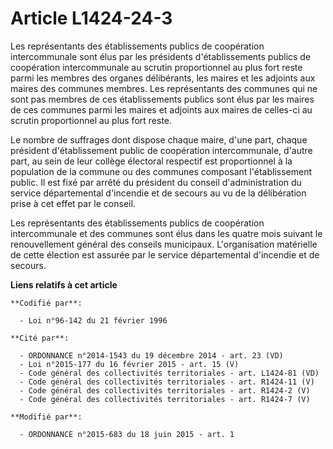 # Article L1424-24-3

Les représentants des établissements publics de coopération intercommunale sont élus par les présidents d'établissements
publics de coopération intercommunale au scrutin proportionnel au plus fort reste parmi les membres des organes délibérants,
les maires et les adjoints aux maires des communes membres. Les représentants des communes qui ne sont pas membres de ces
établissements publics sont élus par les maires de ces communes parmi les maires et adjoints aux maires de celles-ci au
scrutin proportionnel au plus fort reste. 

Le nombre de suffrages dont dispose chaque maire, d'une part, chaque président d'établissement public de coopération
intercommunale, d'autre part, au sein de leur collège électoral respectif est proportionnel à la population de la commune ou
des communes composant l'établissement public. Il est fixé par arrêté du président du conseil d'administration du service
départemental d'incendie et de secours au vu de la délibération prise à cet effet par le conseil. 

Les représentants des établissements publics de coopération intercommunale et des communes sont élus dans les quatre mois
suivant le renouvellement général des conseils municipaux. L'organisation matérielle de cette élection est assurée par le
service départemental d'incendie et de secours.

**Liens relatifs à cet article**

	**Codifié par**:

	  - Loi n°96-142 du 21 février 1996

	**Cité par**:

	  - ORDONNANCE n°2014-1543 du 19 décembre 2014 - art. 23 (VD)
	  - Loi n°2015-177 du 16 février 2015 - art. 15 (V)
	  - Code général des collectivités territoriales - art. L1424-81 (VD)
	  - Code général des collectivités territoriales - art. R1424-11 (V)
	  - Code général des collectivités territoriales - art. R1424-2 (V)
	  - Code général des collectivités territoriales - art. R1424-7 (V)

	**Modifié par**:

	  - ORDONNANCE n°2015-683 du 18 juin 2015 - art. 1
